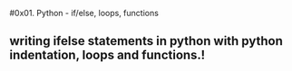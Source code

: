 #0x01. Python - if/else, loops, functions
## writing ifelse statements in python with python indentation, loops and functions.!
